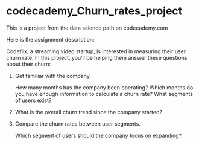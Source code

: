 # codecademy_Churn_rates_project

This is a project from the data science path on codecademy.com

Here is the assignment description:

Codeflix, a streaming video startup, is interested in measuring their user churn rate. In this project, you’ll be helping them answer these questions about their churn:

1. Get familiar with the company.

    How many months has the company been operating? Which months do you have enough information to calculate a churn rate?
    What segments of users exist?

2. What is the overall churn trend since the company started?

3. Compare the churn rates between user segments.

    Which segment of users should the company focus on expanding?
